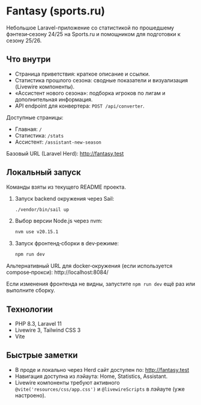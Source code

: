 # Fantasy (sports.ru)

Небольшое Laravel-приложение со статистикой по прошедшему фэнтези‑сезону 24/25 на Sports.ru и помощником для подготовки к сезону 25/26.

## Что внутри
- Страница приветствия: краткое описание и ссылки.
- Статистика прошлого сезона: сводные показатели и визуализация (Livewire компоненты).
- «Ассистент нового сезона»: подборка игроков по лигам и дополнительная информация.
- API endpoint для конвертера: `POST /api/converter`.

Доступные страницы:
- Главная: `/`
- Статистика: `/stats`
- Ассистент: `/assistant-new-season`

Базовый URL (Laravel Herd): http://fantasy.test

## Локальный запуск
Команды взяты из текущего README проекта.

1. Запуск backend окружения через Sail:
   ```bash
   ./vendor/bin/sail up
   ```
2. Выбор версии Node.js через nvm:
   ```bash
   nvm use v20.15.1
   ```
3. Запуск фронтенд‑сборки в dev‑режиме:
   ```bash
   npm run dev
   ```

Альтернативный URL для docker‑окружения (если используется compose‑прокси): http://localhost:8084/

Если изменения фронтенда не видны, запустите `npm run dev` ещё раз или выполните сборку.

## Технологии
- PHP 8.3, Laravel 11
- Livewire 3, Tailwind CSS 3
- Vite

## Быстрые заметки
- В проде и локально через Herd сайт доступен по: http://fantasy.test
- Навигация доступна из лэйаута: Home, Statistics, Assistant.
- Livewire компоненты требуют активного `@vite('resources/css/app.css')` и `@livewireScripts` в лэйауте (уже настроено).
